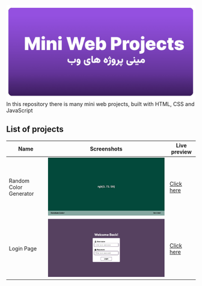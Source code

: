 ![Thumbnail](assets/thumbnail.png)
In this repository there is many mini web projects, built with HTML, CSS and JavaScript
## List of projects

| Name                   | Screenshots                     | Live preview                                                                      |
| ---------------------- | ------------------------------- | --------------------------------------------------------------------------------- |
| Random Color Generator | ![Random color generator](assets/screenshots/random-color-generator.png) | [Click here](https://amirhirx.github.io/mini-web-projects/random-color-generator) |
| Login Page             | ![Login page](assets/screenshots/login-page.png) | [Click here](https://amirhirx.github.io/mini-web-projects/login-page)             |

